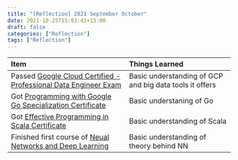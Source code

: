 ```yaml
---
title: "[Reflection] 2021 September October"
date: 2021-10-25T15:03:41+13:00
draft: false
categories: ["Reflection"]
tags: ["Reflection"]
---
```


| Item                                                                                                                                                                                                                     | Things Learned                                          |
| :----------------------------------------------------------------------------------------------------------------------------------------------------------------------------------------------------------------------- | :------------------------------------------------------ |
| Passed [Google Cloud Certified - Professional Data Engineer Exam](https://www.credential.net/655569b4-ec34-434e-a58a-56e37faf11d6?key=6da8824e7ff59cb53e6443a7d3c6d0346d3f73ffa218989a7ef8510b8236d09e&record_view=true) | Basic understanding of GCP and big data tools it offers |
| Got [Programming with Google Go Specialization Certificate](https://coursera.org/share/c2df821ce767184ded62e5600c594282)                                                                                                 | Basic understaning of Go                                |
| Got [Effective Programming in Scala Certificate](https://coursera.org/share/72e8056dc8118d299ae220d54cb0c4ed)                                                                                                            | Basic understanding of Scala                            |
| Finished first course of [Neual Networks and Deep Learning](https://coursera.org/share/e0209bfd5276fd9ef2bc9c9d1f7a5f54)                                                                                                 | Basic understanding of theory behind NN                 |
